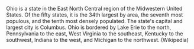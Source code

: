 Ohio is a state in the East North Central region of the Midwestern United States. Of the fifty states, it is the 34th largest by area, the seventh most populous, and the tenth most densely populated. The state's capital and largest city is Columbus. Ohio is bordered by Lake Erie to the north, Pennsylvania to the east, West Virginia to the southeast, Kentucky to the southwest, Indiana to the west, and Michigan to the northwest. (Wikipedia)
